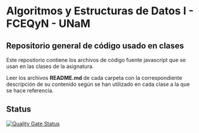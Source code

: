 # Algoritmos y Estructuras de Datos I - FCEQyN - UNaM

## Repositorio general de código usado en clases

Este repositorio contiene los archivos de código fuente javascript que se usan en las clases de la asignatura.

Leer los archivos **README.md** de cada carpeta con la correspondiente descripción de su contenido según se han utilizado en cada clase a la que se hace referencia.

## Status

[![Quality Gate Status](https://sonarcloud.io/api/project_badges/measure?project=tinxo_Clase-Algoritmos-I-ASC-PSS&metric=alert_status)](https://sonarcloud.io/summary/new_code?id=tinxo_Clase-Algoritmos-I-ASC-PSS)
